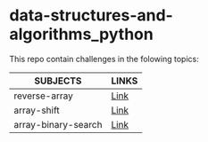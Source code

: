 # data-structures-and-algorithms_python

This repo contain challenges in the folowing topics:

SUBJECTS            | LINKS
--------------------|--------------------------------------------------------
reverse-array       | [Link]()
array-shift         | [Link](https://github.com/azez-alhoot/data-structures-and-algorithms-python/pull/5)
array-binary-search | [Link](https://github.com/azez-alhoot/data-structures-and-algorithms-python/pull/6)
